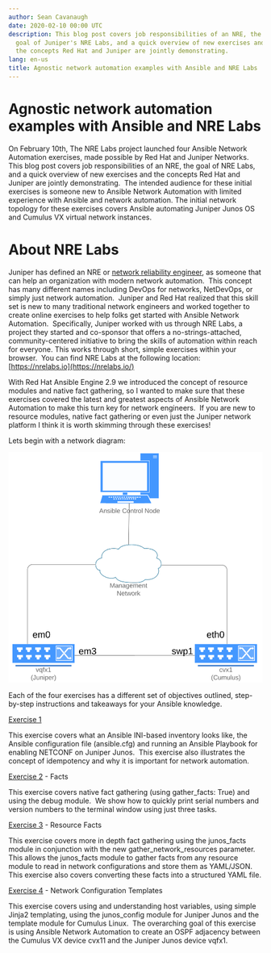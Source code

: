 ```yaml
---
author: Sean Cavanaugh
date: 2020-02-10 00:00 UTC
description: This blog post covers job responsibilities of an NRE, the
  goal of Juniper's NRE Labs, and a quick overview of new exercises and
  the concepts Red Hat and Juniper are jointly demonstrating.
lang: en-us
title: Agnostic network automation examples with Ansible and NRE Labs
---
```


# Agnostic network automation examples with Ansible and NRE Labs

On February 10th, The NRE Labs project launched four Ansible Network
Automation exercises, made possible by Red Hat and Juniper Networks. 
This blog post covers job responsibilities of an NRE, the goal of NRE
Labs, and a quick overview of new exercises and the concepts Red Hat and
Juniper are jointly demonstrating.  The intended audience for these
initial exercises is someone new to Ansible Network Automation with
limited experience with Ansible and network automation. The initial
network topology for these exercises covers Ansible automating Juniper
Junos OS and Cumulus VX virtual network instances.

# About NRE Labs

Juniper has defined an NRE or [network reliability engineer](https://www.juniper.net/us/en/products-services/what-is/nre/),
as someone that can help an organization with modern network
automation.  This concept has many different names including DevOps for
networks, NetDevOps, or simply just network automation.  Juniper and Red
Hat realized that this skill set is new to many traditional network
engineers and worked together to create online exercises to help folks
get started with Ansible Network Automation.  Specifically, Juniper
worked with us through NRE Labs, a project they started and co-sponsor
that offers a no-strings-attached, community-centered initiative to
bring the skills of automation within reach for everyone. This works
through short, simple exercises within your browser.  You can find NRE
Labs at the following location:
[https://nrelabs.io](https://nrelabs.io/)

With Red Hat Ansible Engine 2.9 we introduced the concept of resource modules
and native fact gathering, so I wanted to make sure that these exercises
covered the latest and greatest aspects of Ansible Network Automation to
make this turn key for network engineers.  If you are new to resource
modules, native fact gathering or even just the Juniper network platform
I think it is worth skimming through these exercises!

Lets begin with a network diagram:

![NRE diagram](/images/posts/archive/NRE_diagram.png)

Each of the four exercises has a different set of objectives outlined,
step-by-step instructions and takeaways for your Ansible knowledge.


[Exercise 1](https://go.nrelabs.io/labs/?lessonSlug=ansible-network-automation&lessonStage=0)

This exercise covers what an Ansible INI-based inventory looks like, the
Ansible configuration file (ansible.cfg) and running an Ansible Playbook
for enabling NETCONF on Juniper Junos.  This exercise also illustrates
the concept of idempotency and why it is important for network
automation.


[Exercise 2](https://go.nrelabs.io/labs/?lessonSlug=ansible-network-automation&lessonStage=1) - Facts

This exercise covers native fact gathering (using gather_facts: True)
and using the debug module.  We show how to quickly print serial numbers
and version numbers to the terminal window using just three tasks.


[Exercise 3](https://go.nrelabs.io/labs/?lessonSlug=ansible-network-automation&lessonStage=2) - Resource Facts

This exercise covers more in depth fact gathering using the junos_facts
module in conjunction with the new gather_network_resources parameter. 
This allows the junos_facts module to gather facts from any resource
module to read in network configurations and store them as YAML/JSON. 
This exercise also covers converting these facts into a structured YAML
file.

[Exercise 4](https://go.nrelabs.io/labs/?lessonSlug=ansible-network-automation&lessonStage=3) - Network Configuration Templates

This exercise covers using and understanding host variables, using
simple Jinja2 templating, using the junos_config module for Juniper
Junos and the template module for Cumulus Linux.  The overarching goal
of this exercise is using Ansible Network Automation to create an OSPF
adjacency between the Cumulus VX device cvx11 and the Juniper Junos
device vqfx1.
